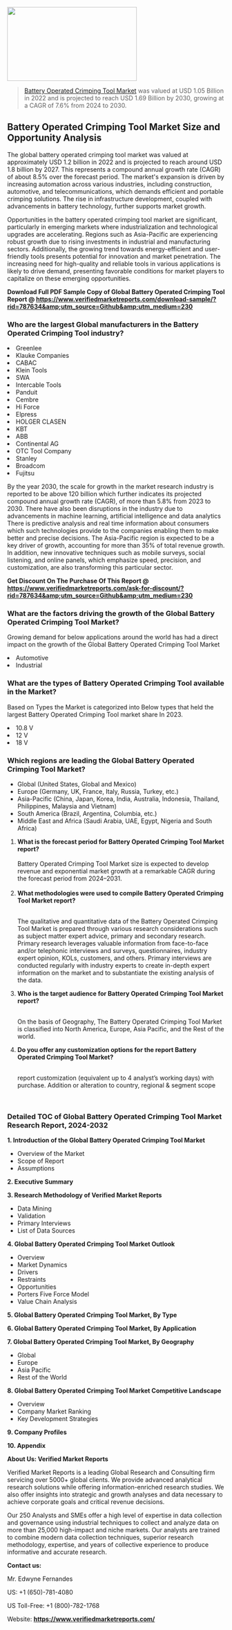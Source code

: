 <img src="https://ffe5etoiles.com/wp-content/uploads/2024/12/MST1-300x171.png" alt="" width="300" height="171" class="alignnone size-medium wp-image-20088" /><blockquote><p><p><a href="https://www.verifiedmarketreports.com/download-sample/?rid=787634&utm_source=Github&utm_medium=230" target="_blank">Battery Operated Crimping Tool Market</a> was valued at USD 1.05 Billion in 2022 and is projected to reach USD 1.69 Billion by 2030, growing at a CAGR of 7.6% from 2024 to 2030.</p></blockquote><p><h2>Battery Operated Crimping Tool Market Size and Opportunity Analysis</h2><p>The global battery operated crimping tool market was valued at approximately USD 1.2 billion in 2022 and is projected to reach around USD 1.8 billion by 2027. This represents a compound annual growth rate (CAGR) of about 8.5% over the forecast period. The market's expansion is driven by increasing automation across various industries, including construction, automotive, and telecommunications, which demands efficient and portable crimping solutions. The rise in infrastructure development, coupled with advancements in battery technology, further supports market growth.</p><p>Opportunities in the battery operated crimping tool market are significant, particularly in emerging markets where industrialization and technological upgrades are accelerating. Regions such as Asia-Pacific are experiencing robust growth due to rising investments in industrial and manufacturing sectors. Additionally, the growing trend towards energy-efficient and user-friendly tools presents potential for innovation and market penetration. The increasing need for high-quality and reliable tools in various applications is likely to drive demand, presenting favorable conditions for market players to capitalize on these emerging opportunities.</p></p><p class=""><strong>Download Full PDF Sample Copy of Global Battery Operated Crimping Tool Report @ <a href="https://www.verifiedmarketreports.com/download-sample/?rid=787634&amp;utm_source=Github&amp;utm_medium=230" target="_blank">https://www.verifiedmarketreports.com/download-sample/?rid=787634&amp;utm_source=Github&amp;utm_medium=230</a></strong></p><h3 id="" class="">Who are the largest Global manufacturers in the Battery Operated Crimping Tool industry?</h3><p><li>Greenlee</li><li> Klauke Companies</li><li> CABAC</li><li> Klein Tools</li><li> SWA</li><li> Intercable Tools</li><li> Panduit</li><li> Cembre</li><li> Hi Force</li><li> Elpress</li><li> HOLGER CLASEN</li><li> KBT</li><li> ABB</li><li> Continental AG</li><li> OTC Tool Company</li><li> Stanley</li><li> Broadcom</li><li> Fujitsu</li></p><div class=""><div class="" dir="" data-message-author-role="" data-message-id="" data-message-model-slug=""><div class=""><div class=""><div class=""><div class="" dir="" data-message-author-role="" data-message-id="" data-message-model-slug=""><div class=""><div class=""><p>By the year 2030, the scale for growth in the market research industry is reported to be above 120 billion which further indicates its projected compound annual growth rate (CAGR), of more than 5.8% from 2023 to 2030. There have also been disruptions in the industry due to advancements in machine learning, artificial intelligence and data analytics There is predictive analysis and real time information about consumers which such technologies provide to the companies enabling them to make better and precise decisions. The Asia-Pacific region is expected to be a key driver of growth, accounting for more than 35% of total revenue growth. In addition, new innovative techniques such as mobile surveys, social listening, and online panels, which emphasize speed, precision, and customization, are also transforming this particular sector.</p><p><strong>Get Discount On The Purchase Of This Report @&nbsp; <a href="https://www.verifiedmarketreports.com/ask-for-discount/?rid=787634&amp;utm_source=Github&amp;utm_medium=230" target="_blank">https://www.verifiedmarketreports.com/ask-for-discount/?rid=787634&amp;utm_source=Github&amp;utm_medium=230</a></strong></p></div></div></div></div></div></div></div></div><h3 id="" class="">What are the factors driving the growth of the Global Battery Operated Crimping Tool Market?</h3><p id="" class="">Growing demand for below applications around the world has had a direct impact on the growth of the Global Battery Operated Crimping Tool Market</p><p id="" class=""><li>Automotive</li><li> Industrial</li></p><h3 id="" class="">What are the types of Battery Operated Crimping Tool available in the Market?</h3><p id="" class="">Based on Types the Market is categorized into Below types that held the largest Battery Operated Crimping Tool market share In 2023.</p><p id="" class=""><li>10.8 V</li><li> 12 V</li><li> 18 V</li></p><h3 id="" class="">Which regions are leading the Global Battery Operated Crimping Tool Market?</h3><ul><li>Global (United States, Global and Mexico)</li><li>Europe (Germany, UK, France, Italy, Russia, Turkey, etc.)</li><li>Asia-Pacific (China, Japan, Korea, India, Australia, Indonesia, Thailand, Philippines, Malaysia and Vietnam)</li><li>South America (Brazil, Argentina, Columbia, etc.)</li><li>Middle East and Africa (Saudi Arabia, UAE, Egypt, Nigeria and South Africa)</li></ul><p><ol><li><strong>What is the forecast period for Battery Operated Crimping Tool Market report?<br /></strong><br /><span data-sheets-root="1" data-sheets-value="{&quot;1&quot;:2,&quot;2&quot;:&quot;XXXX size is expected to develop revenue and exponential market growth at a remarkable CAGR during the forecast period from 2024&ndash;2030.&quot;}" data-sheets-userformat="{&quot;2&quot;:12674,&quot;4&quot;:{&quot;1&quot;:2,&quot;2&quot;:16776960},&quot;10&quot;:2,&quot;11&quot;:0,&quot;15&quot;:&quot;Arial&quot;,&quot;16&quot;:12}">Battery Operated Crimping Tool Market size is expected to develop revenue and exponential market growth at a remarkable CAGR during the forecast period from 2024&ndash;2031.</span><br /><br /></li><li><strong>What methodologies were used to compile Battery Operated Crimping Tool Market report?<br /><br /></strong><p>The qualitative and quantitative data of the&nbsp;Battery Operated Crimping Tool Market is prepared through various research considerations such as subject matter expert advice, primary and secondary research. Primary research leverages valuable information from face-to-face and/or telephonic interviews and surveys, questionnaires, industry expert opinion, KOLs, customers, and others. Primary interviews are conducted regularly with industry experts to create in-depth expert information on the market and to substantiate the existing analysis of the data.&nbsp;</p></li><li><strong>Who is the target audience for Battery Operated Crimping Tool Market report?<br /><br /></strong><p>On the basis of Geography, The&nbsp;Battery Operated Crimping Tool Market is classified into North America, Europe, Asia Pacific, and the Rest of the world.</p></li><li><strong>Do you offer any customization options for the report Battery Operated Crimping Tool Market?<br /><br /></strong><p>report customization (equivalent up to 4 analyst&rsquo;s working days) with purchase. Addition or alteration to country, regional &amp; segment scope</p><p>&nbsp;</p></li></ol></p><h3 id="" class="">Detailed TOC of Global Battery Operated Crimping Tool Market Research Report, 2024-2032</h3><p id="" class=""><strong>1. Introduction of the Global Battery Operated Crimping Tool Market</strong></p><ul><li>Overview of the Market</li><li>Scope of Report</li><li>Assumptions</li></ul><p id="" class=""><strong>2. Executive Summary</strong></p><p id="" class=""><strong>3. Research Methodology of&nbsp;Verified Market Reports</strong></p><ul><li>Data Mining</li><li>Validation</li><li>Primary Interviews</li><li>List of Data Sources</li></ul><p id="" class=""><strong>4. Global Battery Operated Crimping Tool Market Outlook</strong></p><ul><li>Overview</li><li>Market Dynamics</li><li>Drivers</li><li>Restraints</li><li>Opportunities</li><li>Porters Five Force Model</li><li>Value Chain Analysis</li></ul><p id="" class=""><strong>5. Global Battery Operated Crimping Tool Market, By&nbsp;Type</strong></p><p id="" class=""><strong>6. Global Battery Operated Crimping Tool Market, By Application</strong></p><p id="" class=""><strong>7. Global Battery Operated Crimping Tool Market, By Geography</strong></p><ul><li>Global</li><li>Europe</li><li>Asia Pacific</li><li>Rest of the World</li></ul><p id="" class=""><strong>8. Global Battery Operated Crimping Tool Market Competitive Landscape</strong></p><ul><li>Overview</li><li>Company Market Ranking</li><li>Key Development Strategies</li></ul><p id="" class=""><strong>9. Company Profiles</strong></p><p id="" class=""><strong>10. Appendix</strong></p><p id="" class=""><strong>About Us: Verified Market Reports</strong></p><p id="" class="">Verified Market Reports is a leading Global Research and Consulting firm servicing over 5000+ global clients. We provide advanced analytical research solutions while offering information-enriched research studies. We also offer insights into strategic and growth analyses and data necessary to achieve corporate goals and critical revenue decisions.</p><p id="" class="">Our 250 Analysts and SMEs offer a high level of expertise in data collection and governance using industrial techniques to collect and analyze data on more than 25,000 high-impact and niche markets. Our analysts are trained to combine modern data collection techniques, superior research methodology, expertise, and years of collective experience to produce informative and accurate research.</p><p id="" class=""><strong>Contact us:</strong></p><p id="" class="">Mr. Edwyne Fernandes</p><p id="" class="">US: +1 (650)-781-4080</p><p id="" class="">US Toll-Free: +1 (800)-782-1768</p><p id="" class="">Website: <a target="" data-test-app-aware-link=""><strong>https://www.verifiedmarketreports.com/</strong></a></p>
